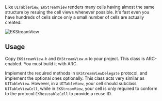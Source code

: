Like `UITableView`, `EKStreamView` renders many cells having almost the same structure by resuing the cell views whenever possible. It's fast even you have hundreds of cells since only a small number of cells are actually created.

![EKStreamView](https://github.com/ekohe/EKStreamView/raw/master/screenshot.png "Screenshot")

## Usage ##

Copy `EKStreamView.h` and `EKStreamView.m` to your project. This class is ARC-enabled. You must build it with ARC.

Implement the required methods in `EKStreamViewDelegate` protocol, and implement the optional ones optionally. This class acts very similar as `UITableView`. However, in a `UITableView`, your cell should subclass `UITableViewCell`, while in `EKStreamView`, your cell is only required to conform to the protocol `EKResusableCell` to provide a reuse ID.